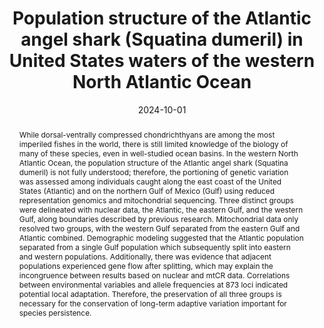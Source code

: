 ---
title: Population structure of the Atlantic angel shark (Squatina dumeril) in United
  States waters of the western North Atlantic Ocean
authors:
- Fields
- William B. Driggers
- Christian M. Jones
- Portnoy
date: '2024-10-01'
publishDate: '2024-10-11T17:27:52.901838Z'
publication_types:
- article-journal
publication: '*Environmental Biology of Fishes*'
doi: 10.1007/s10641-024-01608-0
links:
- name: URL
  url: https://link.springer.com/10.1007/s10641-024-01608-0

abstract: While dorsal-ventrally compressed chondrichthyans are among the most imperiled fishes in the world, there is still limited knowledge of the biology of many of these species, even in well-studied
   ocean basins. In the western North Atlantic Ocean,
  the population structure of the Atlantic angel shark
  (Squatina dumeril) is not fully understood; therefore,
  the portioning of genetic variation was assessed
  among individuals caught along the east coast of the
  United States (Atlantic) and on the northern Gulf of
  Mexico (Gulf) using reduced representation genomics
  and mitochondrial sequencing. Three distinct groups
  were delineated with nuclear data, the Atlantic, the
  eastern Gulf, and the western Gulf, along boundaries
  described by previous research. Mitochondrial
  data only resolved two groups, with the western
  Gulf separated from the eastern Gulf and Atlantic
  combined. Demographic modeling suggested that
  the Atlantic population separated from a single Gulf
  population which subsequently split into eastern and
  western populations. Additionally, there was evidence
  that adjacent populations experienced gene flow
  after splitting, which may explain the incongruence
  between results based on nuclear and mtCR data.
  Correlations between environmental variables and
  allele frequencies at 873 loci indicated potential local
  adaptation. Therefore, the preservation of all three
  groups is necessary for the conservation of long-term adaptive variation important for species persistence.

# # Summary. An optional shortened abstract.
# summary: Lorem ipsum dolor sit amet, consectetur adipiscing elit. Duis posuere tellus ac convallis placerat. Proin tincidunt magna sed ex sollicitudin condimentum.

tags:
- Source Themes
featured: false

# links:
# - name: ""
#   url: ""
url_pdf: ''
url_code: ''
url_dataset: ''
url_poster: ''
url_project: ''
url_slides: ''
url_source: ''
url_video: ''

# Featured image
# To use, add an image named `featured.jpg/png` to your page's folder. 
#image:
#  caption: 'Image credit: [**We Love Sharks**](https://welovesharks.club/species-profile-angelshark/)'
#  focal_point: ""
#  preview_only: false

# # Associated Projects (optional).
# #   Associate this publication with one or more of your projects.
# #   Simply enter your project's folder or file name without extension.
# #   E.g. `internal-project` references `content/project/internal-project/index.md`.
# #   Otherwise, set `projects: []`.
# projects: []

# # Slides (optional).
# #   Associate this publication with Markdown slides.
# #   Simply enter your slide deck's filename without extension.
# #   E.g. `slides: "example"` references `content/slides/example/index.md`.
# #   Otherwise, set `slides: ""`.
# slides: example
---